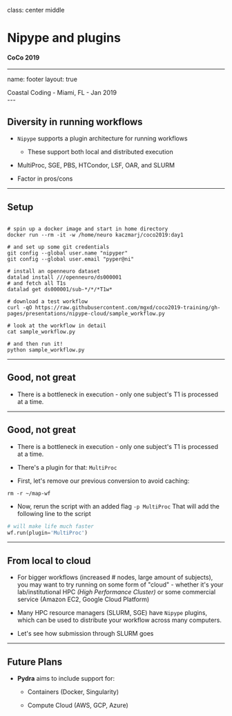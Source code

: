 class: center middle

# Nipype and plugins

#### CoCo 2019

---
name: footer
layout: true

<div class="slide-slug">Coastal Coding - Miami, FL - Jan 2019</div>
---

## Diversity in running workflows

- `Nipype` supports a plugin architecture for running workflows


  - These support both local and distributed execution


- MultiProc, SGE, PBS, HTCondor, LSF, OAR, and SLURM


- Factor in pros/cons

---

## Setup

```shell

# spin up a docker image and start in home directory
docker run --rm -it -w /home/neuro kaczmarj/coco2019:day1

# and set up some git credentials
git config --global user.name "nipyper"
git config --global user.email "pyper@ni"

# install an openneuro dataset
datalad install ///openneuro/ds000001
# and fetch all T1s
datalad get ds000001/sub-*/*/*T1w*

# download a test workflow
curl -qO https://raw.githubusercontent.com/mgxd/coco2019-training/gh-pages/presentations/nipype-cloud/sample_workflow.py

# look at the workflow in detail
cat sample_workflow.py

# and then run it!
python sample_workflow.py
```

---

## Good, not great

- There is a bottleneck in execution - only one subject's T1 is processed at a time.

---

## Good, not great

- There is a bottleneck in execution - only one subject's T1 is processed at a time.

- There's a plugin for that: `MultiProc`

- First, let's remove our previous conversion to avoid caching:
```shell
rm -r ~/map-wf
```
- Now, rerun the script with an added flag `-p MultiProc` That will add the following line to
the script
```python
# will make life much faster
wf.run(plugin='MultiProc')
```

---

## From local to cloud

- For bigger workflows (increased # nodes, large amount of subjects), you may want to try running
 on some form of "cloud" - whether it's your lab/institutional HPC *(High Performance Cluster)* or
 some commercial service (Amazon EC2, Google Cloud Platform)

- Many HPC resource managers (SLURM, SGE) have `Nipype` plugins, which can be used to
distribute your workflow across many computers.

- Let's see how submission through SLURM goes
---

## Future Plans

- **Pydra** aims to include support for:

  - Containers (Docker, Singularity)

  - Compute Cloud (AWS, GCP, Azure)
